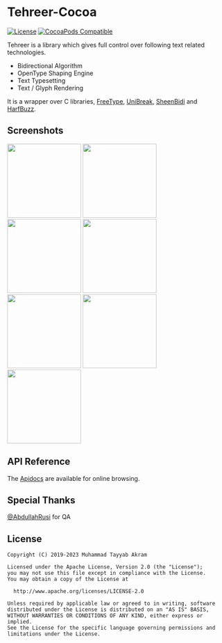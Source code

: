 # Tehreer-Cocoa
[![License](https://img.shields.io/badge/License-Apache%202.0-blue.svg)](https://opensource.org/licenses/Apache-2.0)
[![CocoaPods Compatible](https://img.shields.io/cocoapods/v/TehreerCocoa.svg)](https://cocoapods.org/pods/TehreerCocoa)

Tehreer is a library which gives full control over following text related technologies.

* Bidirectional Algorithm
* OpenType Shaping Engine
* Text Typesetting
* Text / Glyph Rendering

It is a wrapper over C libraries, [FreeType](https://www.freetype.org), [UniBreak](https://github.com/adah1972/libunibreak), [SheenBidi](https://github.com/mta452/SheenBidi) and [HarfBuzz](https://github.com/harfbuzz/harfbuzz).

## Screenshots
<img src="https://github.com/Tehreer/Tehreer-Cocoa/assets/2664112/954439bd-0da5-4df0-9920-cba823e20e6b" width="170"> <img src="https://github.com/Tehreer/Tehreer-Cocoa/assets/2664112/bb1190c7-8dc0-4d2b-8984-0e5f55c67d92" width="170"> <img src="https://github.com/Tehreer/Tehreer-Cocoa/assets/2664112/5cf335a1-b894-4f03-801b-bb498b8b358f" width="170"> <img src="https://github.com/Tehreer/Tehreer-Cocoa/assets/2664112/63fa1274-3a49-4ead-96fb-63441213e2d7" width="170"> <img src="https://github.com/Tehreer/Tehreer-Cocoa/assets/2664112/639e5b77-b568-4049-84cb-63b6b9069815" width="170"> <img src="https://github.com/Tehreer/Tehreer-Cocoa/assets/2664112/46cbfff8-915b-407a-8df1-91475b9a2c85" width="170"> <img src="https://github.com/Tehreer/Tehreer-Cocoa/assets/2664112/7d5b3f16-62a1-47a3-a7d4-55ed0eab288e" width="170">

## API Reference
The [Apidocs](https://tehreer.github.io/Tehreer-Cocoa/apidocs/) are available for online browsing.

## Special Thanks
[@AbdullahRusi](https://github.com/AbdullahRusi) for QA

## License
```
Copyright (C) 2019-2023 Muhammad Tayyab Akram

Licensed under the Apache License, Version 2.0 (the "License");
you may not use this file except in compliance with the License.
You may obtain a copy of the License at

  http://www.apache.org/licenses/LICENSE-2.0

Unless required by applicable law or agreed to in writing, software
distributed under the License is distributed on an "AS IS" BASIS,
WITHOUT WARRANTIES OR CONDITIONS OF ANY KIND, either express or implied.
See the License for the specific language governing permissions and
limitations under the License.
```
